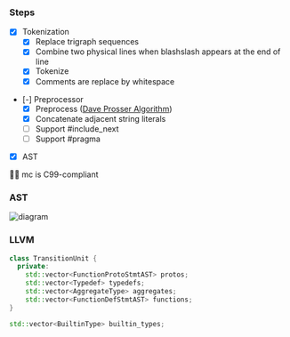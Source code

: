 ### Steps

- [x] Tokenization
  - [x] Replace trigraph sequences
  - [x] Combine two physical lines when blashslash appears at the end of line
  - [x] Tokenize
  - [x] Comments are replace by whitespace
- [-] Preprocessor
  - [x] Preprocess ([Dave Prosser Algorithm](https://www.spinellis.gr/blog/20060626/))
  - [x] Concatenate adjacent string literals
  - [ ] Support #include_next
  - [ ] Support #pragma
- [x] AST

✍🏼 mc is C99-compliant

### AST

![diagram](https://i.imgur.com/tqpvDdb.png)

### LLVM

```cpp
class TransitionUnit {
  private:
    std::vector<FunctionProtoStmtAST> protos;
    std::vector<Typedef> typedefs;
    std::vector<AggregateType> aggregates;
    std::vector<FunctionDefStmtAST> functions;
}

std::vector<BuiltinType> builtin_types;
```

